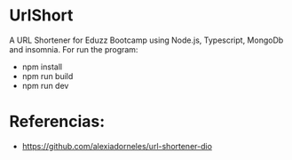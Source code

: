 # UrlShort
 A URL Shortener for Eduzz Bootcamp using Node.js, Typescript, MongoDb and insomnia. For run the program:
* npm install
* npm run build
* npm run dev
 
# Referencias:
* https://github.com/alexiadorneles/url-shortener-dio
 

